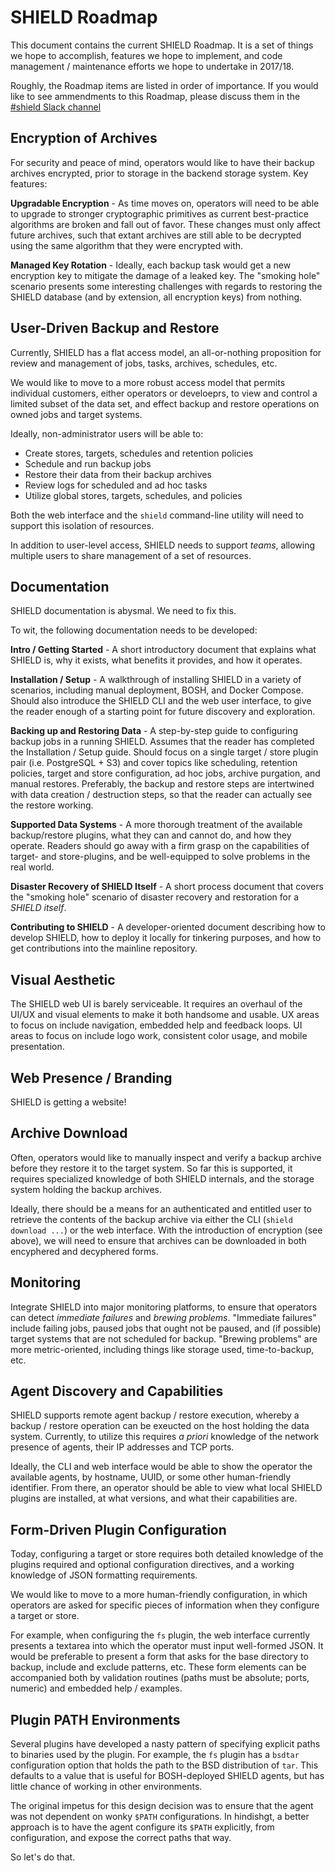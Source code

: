 SHIELD Roadmap
==============

This document contains the current SHIELD Roadmap. It is a set of things
we hope to accomplish, features we hope to implement, and code
management / maintenance efforts we hope to undertake in 2017/18.

Roughly, the Roadmap items are listed in order of importance.  If you
would like to see ammendments to this Roadmap, please discuss them
in the [#shield Slack channel][1]

Encryption of Archives
----------------------

For security and peace of mind, operators would like to have their
backup archives encrypted, prior to storage in the backend storage
system.  Key features:

**Upgradable Encryption** - As time moves on, operators will need
to be able to upgrade to stronger cryptographic primitives as
current best-practice algorithms are broken and fall out of favor.
These changes must only affect future archives, such that extant
archives are still able to be decrypted using the same algorithm
that they were encrypted with.

**Managed Key Rotation** - Ideally, each backup task would get a
new encryption key to mitigate the damage of a leaked key.  The
"smoking hole" scenario presents some interesting challenges with
regards to restoring the SHIELD database (and by extension, all
encryption keys) from nothing.

User-Driven Backup and Restore
------------------------------

Currently, SHIELD has a flat access model, an all-or-nothing
proposition for review and management of jobs, tasks, archives,
schedules, etc.

We would like to move to a more robust access model that permits
individual customers, either operators or develoeprs, to view and
control a limited subset of the data set, and effect backup and
restore operations on owned jobs and target systems.

Ideally, non-administrator users will be able to:

  - Create stores, targets, schedules and retention policies
  - Schedule and run backup jobs
  - Restore their data from their backup archives
  - Review logs for scheduled and ad hoc tasks
  - Utilize global stores, targets, schedules, and policies

Both the web interface and the `shield` command-line utility will
need to support this isolation of resources.

In addition to user-level access, SHIELD needs to support _teams_,
allowing multiple users to share management of a set of resources.

Documentation
-------------

SHIELD documentation is abysmal.  We need to fix this.

To wit, the following documentation needs to be developed:

**Intro / Getting Started** - A short introductory document that
explains what SHIELD is, why it exists, what benefits it provides,
and how it operates.

**Installation / Setup** - A walkthrough of installing SHIELD in a
variety of scenarios, including manual deployment, BOSH, and
Docker Compose.  Should also introduce the SHIELD CLI and the web
user interface, to give the reader enough of a starting point for
future discovery and exploration.

**Backing up and Restoring Data** - A step-by-step guide to
configuring backup jobs in a running SHIELD.  Assumes that the
reader has completed the Installation / Setup guide.  Should focus
on a single target / store plugin pair (i.e. PostgreSQL + S3) and
cover topics like scheduling, retention policies, target and store
configuration, ad hoc jobs, archive purgation, and manual
restores.  Preferably, the backup and restore steps are
intertwined with data creation / destruction steps, so that the
reader can actually see the restore working.

**Supported Data Systems** - A more thorough treatment of the
available backup/restore plugins, what they can and cannot do, and
how they operate. Readers should go away with a firm grasp on the
capabilities of target- and store-plugins, and be well-equipped to
solve problems in the real world.

**Disaster Recovery of SHIELD Itself** - A short process document
that covers the "smoking hole" scenario of disaster recovery and
restoration for a _SHIELD itself_.

**Contributing to SHIELD** - A developer-oriented document
describing how to develop SHIELD, how to deploy it locally for
tinkering purposes, and how to get contributions into the mainline
repository.


Visual Aesthetic
----------------

The SHIELD web UI is barely serviceable. It requires an overhaul
of the UI/UX and visual elements to make it both handsome and
usable. UX areas to focus on include navigation, embedded help
and feedback loops. UI areas to focus on include logo work,
consistent color usage, and mobile presentation.

Web Presence / Branding
-----------------------

SHIELD is getting a website!

Archive Download
----------------

Often, operators would like to manually inspect and verify a
backup archive before they restore it to the target system.
So far this is supported, it requires specialized knowledge of
both SHIELD internals, and the storage system holding the backup
archives.

Ideally, there should be a means for an authenticated and entitled
user to retrieve the contents of the backup archive via either the
CLI (`shield download ...`) or the web interface. With the
introduction of encryption (see above), we will need to ensure
that archives can be downloaded in both encyphered and decyphered
forms.

Monitoring
----------

Integrate SHIELD into major monitoring platforms, to ensure that
operators can detect _immediate failures_ and _brewing problems_.
"Immediate failures" include failing jobs, paused jobs that ought
not be paused, and (if possible) target systems that are not
scheduled for backup. "Brewing problems" are more
metric-oriented, including things like storage used,
time-to-backup, etc.

Agent Discovery and Capabilities
--------------------------------

SHIELD supports remote agent backup / restore execution, whereby a
backup / restore operation can be exeucted on the host holding the
data system. Currently, to utilize this requires _a priori_
knowledge of the network presence of agents, their IP addresses
and TCP ports.

Ideally, the CLI and web interface would be able to show the
operator the available agents, by hostname, UUID, or some other
human-friendly identifier. From there, an operator should be able
to view what local SHIELD plugins are installed, at what versions,
and what their capabilities are.

Form-Driven Plugin Configuration
--------------------------------

Today, configuring a target or store requires both detailed
knowledge of the plugins required and optional configuration
directives, and a working knowledge of JSON formatting
requirements.

We would like to move to a more human-friendly configuration, in
which operators are asked for specific pieces of information when
they configure a target or store.

For example, when configuring the `fs` plugin, the web interface
currently presents a textarea into which the operator must input
well-formed JSON. It would be preferable to present a form that
asks for the base directory to backup, include and exclude
patterns, etc. These form elements can be accompanied both by
validation routines (paths must be absolute; ports, numeric) and
embedded help / examples.

Plugin PATH Environments
------------------------

Several plugins have developed a nasty pattern of specifying
explicit paths to binaries used by the plugin. For example, the
`fs` plugin has a `bsdtar` configuration option that holds the
path to the BSD distribution of `tar`. This defaults to a value
that is useful for BOSH-deployed SHIELD agents, but has little
chance of working in other environments.

The original impetus for this design decision was to ensure that
the agent was not dependent on wonky `$PATH` configurations. In
hindishgt, a better approach is to have the agent configure its
`$PATH` explicitly, from configuration, and expose the correct
paths that way.

So let's do that.



[1]: https://cloudfoundry.slack.com/messages/shield
